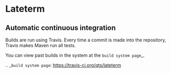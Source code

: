 # Lateterm 

## Automatic continuous integration

Builds are run using Travis.  Every time a commit is made into the repository,
Travis makes Maven run all tests.

You can view past builds in the system at the `build system page`_.

.. _`build system page`: https://travis-ci.org/qts/lateterm


